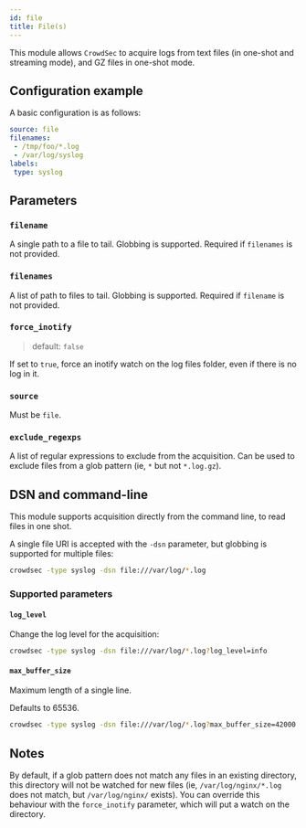 ```yaml
---
id: file
title: File(s)
---
```



This module allows `CrowdSec` to acquire logs from text files (in one-shot and streaming mode), and GZ files in one-shot mode.

## Configuration example

A basic configuration is as follows:

```yaml
source: file
filenames:
 - /tmp/foo/*.log
 - /var/log/syslog
labels:
 type: syslog

```

## Parameters

### `filename`

A single path to a file to tail. Globbing is supported. Required if `filenames` is not provided.

### `filenames`

A list of path to files to tail. Globbing is supported. Required if `filename` is not provided.

### `force_inotify`
> default: `false`

If set to `true`, force an inotify watch on the log files folder, even if there is no log in it.

### `source`

Must be `file`.

### `exclude_regexps`

A list of regular expressions to exclude from the acquisition. Can be used to exclude files from a glob pattern (ie, `*` but not `*.log.gz`).

## DSN and command-line

This module supports acquisition directly from the command line, to read files in one shot.

A single file URI is accepted with the `-dsn` parameter, but globbing is supported for multiple files:

```bash
crowdsec -type syslog -dsn file:///var/log/*.log
```

### Supported parameters

#### `log_level`

Change the log level for the acquisition:

```bash
crowdsec -type syslog -dsn file:///var/log/*.log?log_level=info
```

#### `max_buffer_size`

Maximum length of a single line.

Defaults to 65536.

```bash
crowdsec -type syslog -dsn file:///var/log/*.log?max_buffer_size=42000
```

## Notes

By default, if a glob pattern does not match any files in an existing directory, this directory will not be watched for new files (ie, `/var/log/nginx/*.log` does not match, but `/var/log/nginx/` exists).
You can override this behaviour with the `force_inotify` parameter, which will put a watch on the directory.